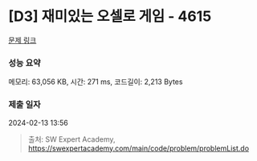 # [D3] 재미있는 오셀로 게임 - 4615 

[문제 링크](https://swexpertacademy.com/main/code/problem/problemDetail.do?contestProbId=AWQmA4uK8ygDFAXj) 

### 성능 요약

메모리: 63,056 KB, 시간: 271 ms, 코드길이: 2,213 Bytes

### 제출 일자

2024-02-13 13:56



> 출처: SW Expert Academy, https://swexpertacademy.com/main/code/problem/problemList.do